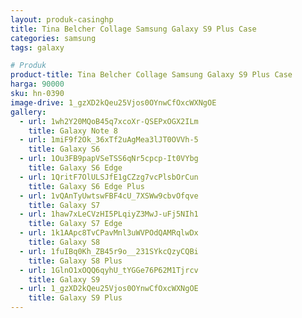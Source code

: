 ```yaml
---
layout: produk-casinghp
title: Tina Belcher Collage Samsung Galaxy S9 Plus Case
categories: samsung
tags: galaxy

# Produk
product-title: Tina Belcher Collage Samsung Galaxy S9 Plus Case
harga: 90000
sku: hn-0390
image-drive: 1_gzXD2kQeu25Vjos0OYnwCfOxcWXNgOE
gallery:
  - url: 1wh2Y20MQoB45q7xcoXr-QSEPxOGX2ILm
    title: Galaxy Note 8
  - url: 1miF9f2Ok_36xTf2uAgMea3lJT0OVVh-5
    title: Galaxy S6
  - url: 1Ou3FB9papVSeTSS6qNr5cpcp-It0VYbg
    title: Galaxy S6 Edge
  - url: 1QritF7OlULSJfE1gCZzg7vcPlsbOrCun
    title: Galaxy S6 Edge Plus
  - url: 1vQAnTyUwtswFBF4cU_7XSWw9cbvOfqve
    title: Galaxy S7
  - url: 1haw7xLeCVzHI5PLqiyZ3MwJ-uFj5NIh1
    title: Galaxy S7 Edge
  - url: 1k1AApc8TvCPavMnl3uWVPOdQAMRqlwDx
    title: Galaxy S8
  - url: 1fuIBq0Kh_ZB45r9o__231SYkcQzyCQBi
    title: Galaxy S8 Plus
  - url: 1GlnO1xOQQ6qyhU_tYGGe76P62M1Tjrcv
    title: Galaxy S9
  - url: 1_gzXD2kQeu25Vjos0OYnwCfOxcWXNgOE
    title: Galaxy S9 Plus
---
```

